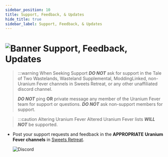 ```yaml
---
sidebar_position: 10
title: Support, Feedback, & Updates
hide_title: true
sidebar_label: Support, Feedback, & Updates
---
```


# ![Banner Support, Feedback,   Updates](https://github.com/user-attachments/assets/5e5b2ad8-8efa-4950-baa4-d315a3f252cf)

> :::warning When Seeking Support
> ***DO NOT*** ask for support in the Tale of Two Wastelands, Wasteland Supplemental, ModdingLinked, non-Uranium Fever channels in Sweets Retreat, or any other unaffiliated discord channel.
>
> ***DO NOT*** ping **OR** private message any member of the Uranium Fever team for support or questions. ***DO NOT*** ask non-support members for support.

> :::caution Altering Uranium Fever
> Altered Uranium Fever lists ***WILL NOT*** be supported.

- Post your support requests and feedback in the **APPROPRIATE** **Uranium Fever channels** in [Sweets Retreat](https://discord.gg/Uu6gZZSaeA).

	![Discord](https://github.com/user-attachments/assets/e13e3d65-419b-4294-831d-5bbcbcea9e64)
